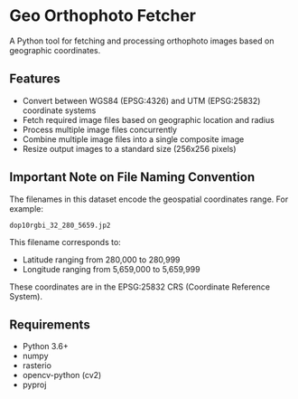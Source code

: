 # Geo Orthophoto Fetcher

A Python tool for fetching and processing orthophoto images based on geographic coordinates.

## Features

- Convert between WGS84 (EPSG:4326) and UTM (EPSG:25832) coordinate systems
- Fetch required image files based on geographic location and radius
- Process multiple image files concurrently
- Combine multiple image files into a single composite image
- Resize output images to a standard size (256x256 pixels)

## Important Note on File Naming Convention

The filenames in this dataset encode the geospatial coordinates range. For example:

`dop10rgbi_32_280_5659.jp2`

This filename corresponds to:
- Latitude ranging from 280,000 to 280,999
- Longitude ranging from 5,659,000 to 5,659,999

These coordinates are in the EPSG:25832 CRS (Coordinate Reference System).

## Requirements

- Python 3.6+
- numpy
- rasterio
- opencv-python (cv2)
- pyproj